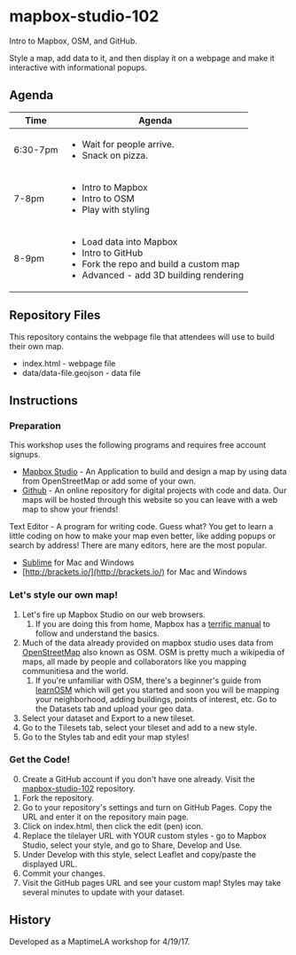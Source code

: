 # mapbox-studio-102
Intro to Mapbox, OSM, and GitHub.

Style a map, add data to it, and then display it on a webpage and make it interactive with informational popups.

## Agenda

Time | Agenda |
------ | ----- |
6:30-7pm | <ul><li>Wait for people arrive.</li><li>Snack on pizza.</li></ul> |
7-8pm | <ul><li>Intro to Mapbox</li><li>Intro to OSM</li><li>Play with styling</li></ul> |
8-9pm | <ul><li>Load data into Mapbox</li><li>Intro to GitHub</li><li>Fork the repo and build a custom map</li><li>Advanced - add 3D building rendering</li></ul> |

## Repository Files
This repository contains the webpage file that attendees will use to build their own map.

* index.html - webpage file
* data/data-file.geojson - data file

## Instructions
### Preparation
This workshop uses the following programs and requires free account signups.
 * [Mapbox Studio](https://www.mapbox.com/studio/) - An Application to build and design a map by using data from OpenStreetMap or add some of your own.
 * [Github](https://github.com/) - An online repository for digital projects with code and data. Our maps will be hosted through this website so you can leave with a web map to show your friends!

Text Editor - A program for writing code. Guess what? You get to learn a little coding on how to make your map even better, like adding popups or search by address! There are many editors, here are the most popular.
  * [Sublime](https://www.sublimetext.com/) for Mac and Windows
  * [http://brackets.io/](http://brackets.io/) for Mac and Windows

### Let's style our own map!
1. Let's fire up Mapbox Studio on our web browsers. 
   1. If you are doing this from home, Mapbox has a [terrific manual](https://www.mapbox.com/help/studio-manual/) to follow and understand the basics.
2. Much of the data already provided on mapbox studio uses data from [OpenStreetMap](http://www.openstreetmap.org/) also known as OSM. OSM is pretty much a wikipedia of maps, all made by people and collaborators like you mapping communitiesa and the world.
   1. If you're unfamiliar with OSM, there's a beginner's guide from [learnOSM](http://learnosm.org/en/) which will get you started and soon you will be mapping your neighborhood, adding buildings, points of interest, etc.
Go to the Datasets tab and upload your geo data.
3. Select your dataset and Export to a new tileset.
4. Go to the Tilesets tab, select your tileset and add to a new style.
5. Go to the Styles tab and edit your map styles!

### Get the Code!
0. Create a GitHub account if you don't have one already.  Visit the [mapbox-studio-102](https://github.com/matikin9/mapbox-studio-102/) repository.
1. Fork the repository.
2. Go to your repository's settings and turn on GitHub Pages.  Copy the URL and enter it on the repository main page.
3. Click on index.html, then click the edit (pen) icon.
4. Replace the tilelayer URL with YOUR custom styles - go to Mapbox Studio, select your style, and go to Share, Develop and Use.
5. Under Develop with this style, select Leaflet and copy/paste the displayed URL.
6. Commit your changes.
7. Visit the GitHub pages URL and see your custom map!  Styles may take several minutes to update with your dataset.

## History
Developed as a MaptimeLA workshop for 4/19/17.

